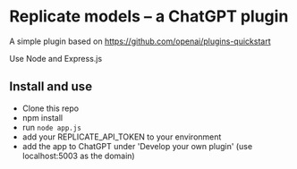 # Replicate models – a ChatGPT plugin

A simple plugin based on https://github.com/openai/plugins-quickstart

Use Node and Express.js

## Install and use

- Clone this repo
- npm install
- run `node app.js`
- add your REPLICATE_API_TOKEN to your environment
- add the app to ChatGPT under 'Develop your own plugin' (use localhost:5003 as the domain)
